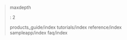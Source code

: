 > maxdepth
>
> :   2
>
> products\_guide/index tutorials/index reference/index sampleapp/index
> faq/index
